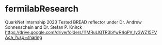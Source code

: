 # fermilabResearch
QuarkNet Internship 2023
Tested BREAD reflector under Dr. Andrew Sonnenschein and Dr. Stefan P. Knirck
https://drive.google.com/drive/folders/11MRuLlQTR3bYwR4qPV_Iy3WZ15FVAca_?usp=sharing
